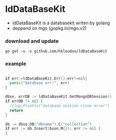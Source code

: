 # ldDataBaseKit
- ldDataBaseKit is a databasekit writen by golang
- deppend on mgo (gopkg.in/mgo.v2)
### download and update
`go get -u -v github.com/hkloudou/ldDataBaseKit`

### example
``` go

if err:=ldDataBaseKit.Err();err!=nil{
  panic("database err:", err)
}

dbse, errDB := ldDataBaseKit.GetMongoDBSession()
if errDB != nil {
  //log.Println("database session clone error")
  return
}

db := dbse.DB("dbname").C("collection")
if err := db.Insert(bson.M{}); err != nil {
}
```
